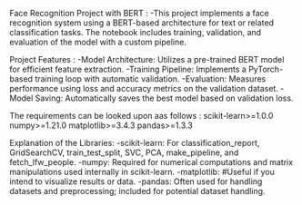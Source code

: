 Face Recognition Project with BERT :
-This project implements a face recognition system using a BERT-based architecture for text or related classification tasks. The notebook includes training, validation, and evaluation of the model with a custom pipeline.

Project Features :
-Model Architecture: Utilizes a pre-trained BERT model for efficient feature extraction.
-Training Pipeline: Implements a PyTorch-based training loop with automatic validation.
-Evaluation: Measures performance using loss and accuracy metrics on the validation dataset.
-Model Saving: Automatically saves the best model based on validation loss.

The requirements can be looked upon aas follows :
scikit-learn>=1.0.0
numpy>=1.21.0
matplotlib>=3.4.3
pandas>=1.3.3

Explanation of the Libraries:
-scikit-learn:
For classification_report, GridSearchCV, train_test_split, SVC, PCA, make_pipeline, and fetch_lfw_people.
-numpy:
Required for numerical computations and matrix manipulations used internally in scikit-learn.
-matplotlib:
#Useful if you intend to visualize results or data.
-pandas:
Often used for handling datasets and preprocessing; included for potential dataset handling.
